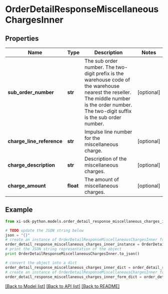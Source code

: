 # OrderDetailResponseMiscellaneousChargesInner


## Properties

Name | Type | Description | Notes
------------ | ------------- | ------------- | -------------
**sub_order_number** | **str** | The sub order number. The two-digit prefix is the warehouse code of the warehouse nearest the reseller. The middle number is the order number. The two-digit suffix is the sub order number. | [optional] 
**charge_line_reference** | **str** | Impulse line number for the miscellaneous charge. | [optional] 
**charge_description** | **str** | Description of the miscellaneous charges. | [optional] 
**charge_amount** | **float** | The amount of miscellaneous charges. | [optional] 

## Example

```python
from xi-sdk-python.models.order_detail_response_miscellaneous_charges_inner import OrderDetailResponseMiscellaneousChargesInner

# TODO update the JSON string below
json = "{}"
# create an instance of OrderDetailResponseMiscellaneousChargesInner from a JSON string
order_detail_response_miscellaneous_charges_inner_instance = OrderDetailResponseMiscellaneousChargesInner.from_json(json)
# print the JSON string representation of the object
print OrderDetailResponseMiscellaneousChargesInner.to_json()

# convert the object into a dict
order_detail_response_miscellaneous_charges_inner_dict = order_detail_response_miscellaneous_charges_inner_instance.to_dict()
# create an instance of OrderDetailResponseMiscellaneousChargesInner from a dict
order_detail_response_miscellaneous_charges_inner_form_dict = order_detail_response_miscellaneous_charges_inner.from_dict(order_detail_response_miscellaneous_charges_inner_dict)
```
[[Back to Model list]](../README.md#documentation-for-models) [[Back to API list]](../README.md#documentation-for-api-endpoints) [[Back to README]](../README.md)



